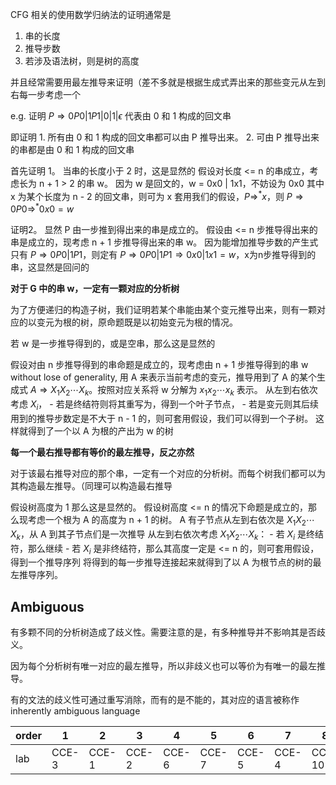 CFG 相关的使用数学归纳法的证明通常是
1. 串的长度
2. 推导步数
3. 若涉及语法树，则是树的高度

并且经常需要用最左推导来证明（差不多就是根据生成式弄出来的那些变元从左到右每一步考虑一个

e.g. 证明 $P \Rightarrow 0P0 | 1P1 | 0 | 1 | \epsilon$ 代表由 0 和 1 构成的回文串

即证明
    1. 所有由 0 和 1 构成的回文串都可以由 P 推导出来。
    2. 可由 P 推导出来的串都是由 0 和 1 构成的回文串

首先证明 1。
当串的长度小于 2 时，这是显然的
假设对长度 <= n 的串成立，考虑长为 n + 1 > 2 的串 w。
因为 w 是回文的，w = 0x0 | 1x1，不妨设为 0x0 
其中 x 为某个长度为 n - 2 的回文串，则可为 x 套用我们的假设，$P \Rightarrow^* x$，则 $P \Rightarrow 0P0 \Rightarrow^* 0x0 = w$

证明2。
显然 P 由一步推到得出来的串是成立的。
假设由 <= n 步推导得出来的串是成立的，现考虑 n + 1 步推导得出来的串 w。
因为能增加推导步数的产生式只有 $P \Rightarrow 0P0 | 1P1$，则定有 $P \Rightarrow 0P0 | 1P1 \Rightarrow 0x0 | 1x1 = w$，x为n步推导得到的串，这显然是回问的


**对于 G 中的串 w，一定有一颗对应的分析树**

为了方便递归的构造子树，我们证明若某个串能由某个变元推导出来，则有一颗对应的以变元为根的树，原命题既是以初始变元为根的情况。

若 w 是一步推导得到的，或是空串，那么这是显然的

假设对由 n 步推导得到的串命题是成立的，现考虑由 n + 1 步推导得到的串 w
    without lose of generality, 用 A 来表示当前考虑的变元，推导用到了 A 的某个生成式 $A \Rightarrow X_1 X_2 \cdots X_k$。按照对应关系将 w 分解为 $x_1 x_2 \cdots x_k$ 表示。
    从左到右依次考虑 $X_i$，
        - 若是终结符则将其重写为，得到一个叶子节点，
        - 若是变元则其后续用到的推导步数定是不大于 n - 1 的，则可套用假设，我们可以得到一个子树。
这样就得到了一个以 A 为根的产出为 w 的树

**每一个最右推导都有等价的最左推导，反之亦然**

对于该最右推导对应的那个串，一定有一个对应的分析树。而每个树我们都可以为其构造最左推导。（同理可以构造最右推导

假设树高度为 1 那么这是显然的。
假设树高度 <= n 的情况下命题是成立的，那么现考虑一个根为 A 的高度为 n + 1 的树。
A 有子节点从左到右依次是 $X_1 X_2 \cdots X_k$，从 A 到其子节点们是一次推导
从左到右依次考虑 $X_1 X_2 \cdots X_k$：
    - 若 $X_i$ 是终结符，那么继续
        - 若 $X_i$ 是非终结符，那么其高度一定是 <= n 的，则可套用假设，得到一个推导序列
将得到的每一步推导连接起来就得到了以 A 为根节点的树的最左推导序列。

## Ambiguous

有多颗不同的分析树造成了歧义性。需要注意的是，有多种推导并不影响其是否歧义。

因为每个分析树有唯一对应的最左推导，所以非歧义也可以等价为有唯一的最左推导。

有的文法的歧义性可通过重写消除，而有的是不能的，其对应的语言被称作 inherently ambiguous language



| order | 1     | 2     | 3     | 4     | 5     | 6     | 7     | 8      | 9      |
| ----- | ----- | ----- | ----- | ----- | ----- | ----- | ----- | ------ | ------ |
| lab   | CCE-3 | CCE-1 | CCE-2 | CCE-6 | CCE-7 | CCE-5 | CCE-4 | CCE-10 | CCE-11 |

